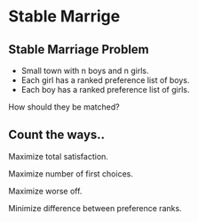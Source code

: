 # Stable Marrige

## Stable Marriage Problem

* Small town with n boys and n girls.
* Each girl has a ranked preference list of boys.
* Each boy has a ranked preference list of girls.

How should they be matched?

## Count the ways..

Maximize total satisfaction.

Maximize number of first choices.

Maximize worse off.

Minimize difference between preference ranks.





















